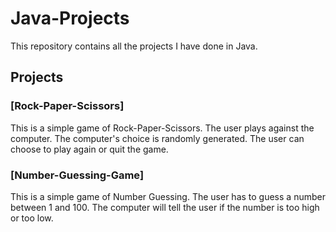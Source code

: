 # Java-Projects

This repository contains all the projects I have done in Java.

## Projects

### [Rock-Paper-Scissors]
This is a simple game of Rock-Paper-Scissors. The user plays against the computer. The computer's choice is randomly generated. 
The user can choose to play again or quit the game.

### [Number-Guessing-Game]
This is a simple game of Number Guessing. The user has to guess a number between 1 and 100. 
The computer will tell the user if the number is too high or too low.